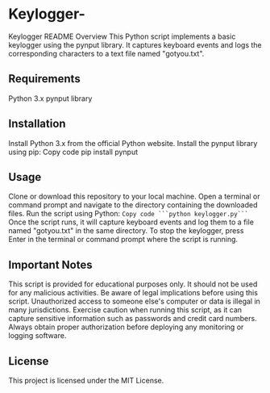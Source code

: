 # Keylogger-
Keylogger README
Overview
This Python script implements a basic keylogger using the pynput library. It captures keyboard events and logs the corresponding characters to a text file named "gotyou.txt".

## Requirements
Python 3.x
pynput library

## Installation
Install Python 3.x from the official Python website.
Install the pynput library using pip:
Copy code
pip install pynput

## Usage
Clone or download this repository to your local machine.
Open a terminal or command prompt and navigate to the directory containing the downloaded files.
Run the script using Python: `Copy code ```python keylogger.py``` `
Once the script runs, it will capture keyboard events and log them to a file named "gotyou.txt" in the same directory.
To stop the keylogger, press Enter in the terminal or command prompt where the script is running.

## Important Notes
This script is provided for educational purposes only. It should not be used for any malicious activities.
Be aware of legal implications before using this script. Unauthorized access to someone else's computer or data is illegal in many jurisdictions.
Exercise caution when running this script, as it can capture sensitive information such as passwords and credit card numbers.
Always obtain proper authorization before deploying any monitoring or logging software.

## License
This project is licensed under the MIT License.
